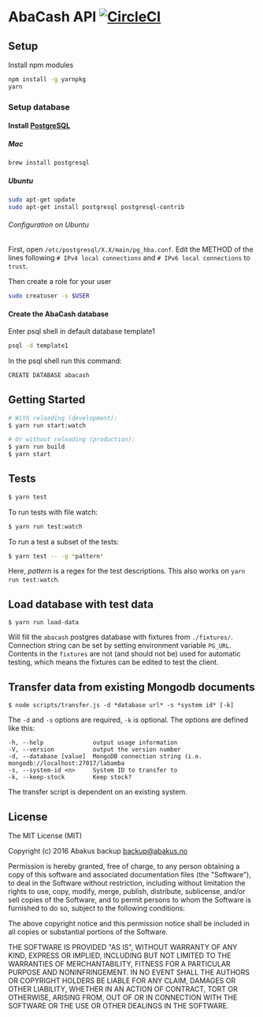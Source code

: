 # AbaCash API [![CircleCI](https://circleci.com/gh/abakusbackup/abacash-api/tree/master.svg?style=svg&circle-token=b60d965e77f1a62dd4e85f65aaf90bae3865bd15)](https://circleci.com/gh/abakusbackup/abacash-api/tree/master)

## Setup
Install npm modules
```bash
npm install -g yarnpkg
yarn
```

### Setup database
#### Install [PostgreSQL](https://www.postgresql.org/)
##### Mac
```bash
brew install postgresql
```

##### Ubuntu
```bash
sudo apt-get update
sudo apt-get install postgresql postgresql-contrib
```

###### Configuration on Ubuntu
First, open `/etc/postgresql/X.X/main/pg_hba.conf`.
Edit the METHOD of the lines following `# IPv4 local connections` and `# IPv6 local connections` to `trust`.

Then create a role for your user
```bash
sudo creatuser -s $USER
```

#### Create the AbaCash database
Enter psql shell in default database template1
```bash
psql -d template1
```
In the psql shell run this command:
```bash
CREATE DATABASE abacash
```

## Getting Started
```bash
# With reloading (development):
$ yarn run start:watch

# Or without reloading (production):
$ yarn run build
$ yarn start
```

## Tests
```bash
$ yarn test
```

To run tests with file watch:
```bash
$ yarn run test:watch
```

To run a test a subset of the tests:
```bash
$ yarn test -- -g *pattern*
```
Here, *pattern* is a regex for the test descriptions. This also works on `yarn run test:watch`.

## Load database with test data
```
$ yarn run load-data
```
Will fill the `abacash` postgres database with fixtures from `./fixtures/`. Connection string can be set by setting environment variable `PG_URL`. Contents in the `fixtures` are not (and should not be) used for automatic testing, which means the fixtures can be edited to test the client.

## Transfer data from existing Mongodb documents
```
$ node scripts/transfer.js -d *database url* -s *system id* [-k]
```
The `-d` and `-s` options are required, `-k` is optional. The options are defined like this:
```
-h, --help              output usage information
-V, --version           output the version number
-d, --database [value]  MongoDB connection string (i.e. mongodb://localhost:27017/labamba
-s, --system-id <n>     System ID to transfer to
-k, --keep-stock        Keep stock?
```
The transfer script is dependent on an existing system.

## License
The MIT License (MIT)

Copyright (c) 2016 Abakus backup <backup@abakus.no>

Permission is hereby granted, free of charge, to any person obtaining a copy
of this software and associated documentation files (the "Software"), to deal
in the Software without restriction, including without limitation the rights
to use, copy, modify, merge, publish, distribute, sublicense, and/or sell
copies of the Software, and to permit persons to whom the Software is
furnished to do so, subject to the following conditions:

The above copyright notice and this permission notice shall be included in
all copies or substantial portions of the Software.

THE SOFTWARE IS PROVIDED "AS IS", WITHOUT WARRANTY OF ANY KIND, EXPRESS OR
IMPLIED, INCLUDING BUT NOT LIMITED TO THE WARRANTIES OF MERCHANTABILITY,
FITNESS FOR A PARTICULAR PURPOSE AND NONINFRINGEMENT. IN NO EVENT SHALL THE
AUTHORS OR COPYRIGHT HOLDERS BE LIABLE FOR ANY CLAIM, DAMAGES OR OTHER
LIABILITY, WHETHER IN AN ACTION OF CONTRACT, TORT OR OTHERWISE, ARISING FROM,
OUT OF OR IN CONNECTION WITH THE SOFTWARE OR THE USE OR OTHER DEALINGS IN
THE SOFTWARE.
